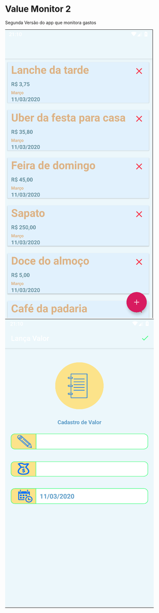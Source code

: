 # Value Monitor 2
Segunda Versão do app que monitora gastos


<img src="https://github.com/jdleite/Value_Monitor_2/blob/master/app/src/main/res/git/1.PNG">
<img src="https://github.com/jdleite/Value_Monitor_2/blob/master/app/src/main/res/git/2.PNG">
